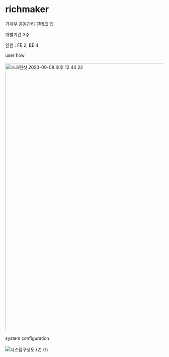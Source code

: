 # richmaker

가계부 공동관리 핀테크 앱

개발기간 3주

인원 : FE 2, BE 4

user flow</br></br>
<img width="848" alt="스크린샷 2023-09-08 오후 12 44 22" src="https://github.com/kmjmarine/richmaker/assets/87652668/a6a94474-c681-4d44-925a-bc9a0a228e81">
</br></br>
system configuration</br></br>
![시스템구성도 (2) (1)](https://github.com/kmjmarine/richmaker_auth_mydata/assets/87652668/b8055f73-3514-4e28-b612-a8e97ee0f839)

